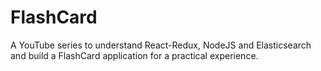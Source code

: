 # FlashCard
A YouTube series to understand React-Redux, NodeJS and Elasticsearch and build a FlashCard application for a practical experience.


